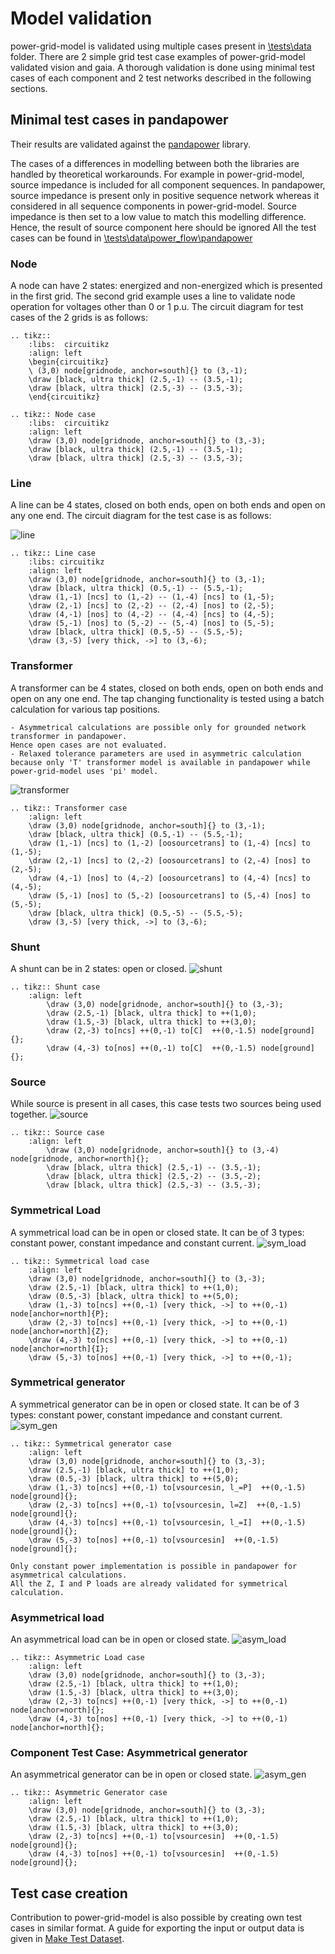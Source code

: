 <!--
SPDX-FileCopyrightText: 2022 Contributors to the Power Grid Model project <dynamic.grid.calculation@alliander.com>

SPDX-License-Identifier: MPL-2.0
-->

# Model validation

power-grid-model is validated using multiple cases present in [\tests\data](..\..\tests\data) folder.
There are 2 simple grid test case examples of power-grid-model validated vision and gaia. 
A thorough validation is done using minimal test cases of each component and 2 test networks described in the following sections.

## Minimal test cases in pandapower

Their results are validated against the [pandapower](http://www.pandapower.org/) library.

The cases of a differences in modelling between both the libraries are handled by theoretical workarounds.
For example in power-grid-model, source impedance is included for all component sequences. 
In pandapower, source impedance is present only in positive sequence network whereas it considered in all sequence components in power-grid-model.
Source impedance is then set to a low value to match this modelling difference. 
Hence, the result of source component here should be ignored
All the test cases can be found in [\tests\data\power_flow\pandapower](..\..\tests\data\power_flow\pandapower)

### Node 

A node can have 2 states: energized and non-energized which is presented in the first grid.
The second grid example uses a line to validate node operation for voltages other than 0 or 1 p.u.
The circuit diagram for test cases of the 2 grids is as follows:

```{eval-rst}
.. tikz::
    :libs:  circuitikz
    :align: left
    \begin{circuitikz}
    \ (3,0) node[gridnode, anchor=south]{} to (3,-1);
    \draw [black, ultra thick] (2.5,-1) -- (3.5,-1);
    \draw [black, ultra thick] (2.5,-3) -- (3.5,-3);
    \end{circuitikz}
```

```{eval-rst}
.. tikz:: Node case
    :libs:  circuitikz
    :align: left
    \draw (3,0) node[gridnode, anchor=south]{} to (3,-3);
    \draw [black, ultra thick] (2.5,-1) -- (3.5,-1);
    \draw [black, ultra thick] (2.5,-3) -- (3.5,-3);
```


### Line

A line can be 4 states, closed on both ends, open on both ends and open on any one end.
The circuit diagram for the test case is as follows:

![line](../images/validation/line.PNG)

```{eval-rst}
.. tikz:: Line case
    :libs: circuitikz
    :align: left
    \draw (3,0) node[gridnode, anchor=south]{} to (3,-1);
    \draw [black, ultra thick] (0.5,-1) -- (5.5,-1);
    \draw (1,-1) [ncs] to (1,-2) -- (1,-4) [ncs] to (1,-5);
    \draw (2,-1) [ncs] to (2,-2) -- (2,-4) [nos] to (2,-5);
    \draw (4,-1) [nos] to (4,-2) -- (4,-4) [ncs] to (4,-5);
    \draw (5,-1) [nos] to (5,-2) -- (5,-4) [nos] to (5,-5);
    \draw [black, ultra thick] (0.5,-5) -- (5.5,-5);
    \draw (3,-5) [very thick, ->] to (3,-6);
```

### Transformer

A transformer can be 4 states, closed on both ends, open on both ends and open on any one end.
The tap changing functionality is tested using a batch calculation for various tap positions.

```{note}
- Asymmetrical calculations are possible only for grounded network transformer in pandapower. 
Hence open cases are not evaluated.
- Relaxed tolerance parameters are used in asymmetric calculation 
because only 'T' transformer model is available in pandapower while power-grid-model uses 'pi' model.
```
![transformer](../images/validation/transformer.PNG)

```{eval-rst}
.. tikz:: Transformer case
    :align: left
    \draw (3,0) node[gridnode, anchor=south]{} to (3,-1);
    \draw [black, ultra thick] (0.5,-1) -- (5.5,-1);
    \draw (1,-1) [ncs] to (1,-2) [oosourcetrans] to (1,-4) [ncs] to (1,-5);
    \draw (2,-1) [ncs] to (2,-2) [oosourcetrans] to (2,-4) [nos] to (2,-5);
    \draw (4,-1) [nos] to (4,-2) [oosourcetrans] to (4,-4) [ncs] to (4,-5);
    \draw (5,-1) [nos] to (5,-2) [oosourcetrans] to (5,-4) [nos] to (5,-5);
    \draw [black, ultra thick] (0.5,-5) -- (5.5,-5);
    \draw (3,-5) [very thick, ->] to (3,-6);
```

### Shunt

A shunt can be in 2 states: open or closed.
![shunt](../images/validation/shunt.PNG)

```{eval-rst}
.. tikz:: Shunt case
    :align: left
        \draw (3,0) node[gridnode, anchor=south]{} to (3,-3);
        \draw (2.5,-1) [black, ultra thick] to ++(1,0);
        \draw (1.5,-3) [black, ultra thick] to ++(3,0);
        \draw (2,-3) to[ncs] ++(0,-1) to[C]  ++(0,-1.5) node[ground]{};
        \draw (4,-3) to[nos] ++(0,-1) to[C]  ++(0,-1.5) node[ground]{};
```

### Source

While source is present in all cases, this case tests two sources being used together.
![source](../images/validation/source.PNG)

```{eval-rst}
.. tikz:: Source case
    :align: left
        \draw (3,0) node[gridnode, anchor=south]{} to (3,-4) node[gridnode, anchor=north]{};
        \draw [black, ultra thick] (2.5,-1) -- (3.5,-1);
        \draw [black, ultra thick] (2.5,-2) -- (3.5,-2);
        \draw [black, ultra thick] (2.5,-3) -- (3.5,-3);
```

### Symmetrical Load

A symmetrical load can be in open or closed state. It can be of 3 types: constant power, constant impedance and constant current.
![sym_load](../images/validation/sym_load.PNG)

```{eval-rst}
.. tikz:: Symmetrical load case
    :align: left
    \draw (3,0) node[gridnode, anchor=south]{} to (3,-3);
    \draw (2.5,-1) [black, ultra thick] to ++(1,0);
    \draw (0.5,-3) [black, ultra thick] to ++(5,0);
    \draw (1,-3) to[ncs] ++(0,-1) [very thick, ->] to ++(0,-1) node[anchor=north]{P};
    \draw (2,-3) to[ncs] ++(0,-1) [very thick, ->] to ++(0,-1) node[anchor=north]{Z};
    \draw (4,-3) to[ncs] ++(0,-1) [very thick, ->] to ++(0,-1) node[anchor=north]{I};
    \draw (5,-3) to[nos] ++(0,-1) [very thick, ->] to ++(0,-1);
```


### Symmetrical generator

A symmetrical generator can be in open or closed state. It can be of 3 types: constant power, constant impedance and constant current.
![sym_gen](../images/validation/sym_gen.PNG)

```{eval-rst}
.. tikz:: Symmetrical generator case
    :align: left
    \draw (3,0) node[gridnode, anchor=south]{} to (3,-3);
    \draw (2.5,-1) [black, ultra thick] to ++(1,0);
    \draw (0.5,-3) [black, ultra thick] to ++(5,0);
    \draw (1,-3) to[ncs] ++(0,-1) to[vsourcesin, l_=P]  ++(0,-1.5) node[ground]{};
    \draw (2,-3) to[ncs] ++(0,-1) to[vsourcesin, l=Z]  ++(0,-1.5) node[ground]{};
    \draw (4,-3) to[ncs] ++(0,-1) to[vsourcesin, l_=I]  ++(0,-1.5) node[ground]{};
    \draw (5,-3) to[nos] ++(0,-1) to[vsourcesin]  ++(0,-1.5) node[ground]{};
```

```{note}
Only constant power implementation is possible in pandapower for asymmetrical calculations. 
All the Z, I and P loads are already validated for symmetrical calculation.
```

### Asymmetrical load

An asymmetrical load can be in open or closed state. 
![asym_load](../images/validation/asym_load.PNG)

```{eval-rst}
.. tikz:: Asymmetric Load case
    :align: left
    \draw (3,0) node[gridnode, anchor=south]{} to (3,-3);
    \draw (2.5,-1) [black, ultra thick] to ++(1,0);
    \draw (1.5,-3) [black, ultra thick] to ++(3,0);
    \draw (2,-3) to[ncs] ++(0,-1) [very thick, ->] to ++(0,-1) node[anchor=north]{};
    \draw (4,-3) to[nos] ++(0,-1) [very thick, ->] to ++(0,-1) node[anchor=north]{};
```

### Component Test Case: Asymmetrical generator

An asymmetrical generator can be in open or closed state.
![asym_gen](../images/validation/asym_gen.PNG)

```{eval-rst}
.. tikz:: Asymmetric Generator case
    :align: left
    \draw (3,0) node[gridnode, anchor=south]{} to (3,-3);
    \draw (2.5,-1) [black, ultra thick] to ++(1,0);
    \draw (1.5,-3) [black, ultra thick] to ++(3,0);
    \draw (2,-3) to[ncs] ++(0,-1) to[vsourcesin]  ++(0,-1.5) node[ground]{};
    \draw (4,-3) to[nos] ++(0,-1) to[vsourcesin]  ++(0,-1.5) node[ground]{};
```

## Test case creation

Contribution to power-grid-model is also possible by creating own test cases in similar format. 
A guide for exporting the input or output data is given in [Make Test Dataset](..\examples\Make%20Test%20Dataset.ipynb).